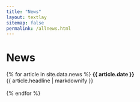 ```yaml
---
title: "News"
layout: textlay
sitemap: false
permalink: /allnews.html
---
```


# News

<div class="jumbotron">
{% for article in site.data.news %}
<b>{{ article.date }}</b><br/>
{{ article.headline | markdownify }}<br/><br/>
{% endfor %}
</div>
